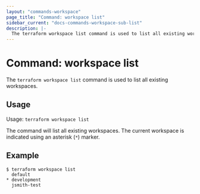 ```yaml
---
layout: "commands-workspace"
page_title: "Command: workspace list"
sidebar_current: "docs-commands-workspace-sub-list"
description: |-
  The terraform workspace list command is used to list all existing workspaces.
---
```


# Command: workspace list

The `terraform workspace list` command is used to list all existing workspaces.

## Usage

Usage: `terraform workspace list`

The command will list all existing workspaces. The current workspace is
indicated using an asterisk (`*`) marker.

## Example

```
$ terraform workspace list
  default
* development
  jsmith-test
```

